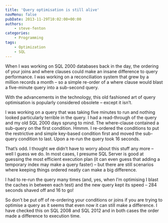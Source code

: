 ```yaml
---
title: 'Query optimisation is still alive'
navMenu: false
pubDate: 2013-11-29T10:02:00+00:00
authors:
    - steve-fenton
categories:
    - Programming
tags:
    - Optimization
    - SQL
---
```


When I was working on SQL 2000 databases back in the day, the ordering of your joins and where clauses could make an insane difference to query performance. I was working on a reconciliation system that grew by a million records a month – so a simple re-order of a where clause would blast a five-minute query into a sub-second query.

With the advancements in the technology, this old fashioned art of query optimisation is popularly considered obsolete – except it isn’t.

I was working on a query that was taking five minutes to run and nothing looked particularly terrible in the query. I had a read-through of the query and my old SQL 2000 days sprung to mind. The where-clause contained a sub-query on the first condition. Hmmm. I re-ordered the conditions to put the restrictive and simple key-based condition first and moved the sub-query condition to last. Upon a re-run the query took 16 seconds.

That’s odd. I thought we didn’t have to worry about this stuff any more – well I guess we do. In most cases, I presume SQL Server is good at guessing the most efficient execution plan (it can even guess that adding a temporary index may make a query faster) – but there are still scenarios where keeping things ordered neatly can make a big difference.

I had to re-run the query many times (and, yes, when I’m optimising I blast the caches in between each test) and the new query kept its speed – 284 seconds shaved off and 16 to go!

So don’t be put off of re-ordering your conditions or joins if you are trying to optimise a query as it seems that even now it can still make a difference. I have checked this on SQL 2008 and SQL 2012 and in both cases the order made a difference to execution time.